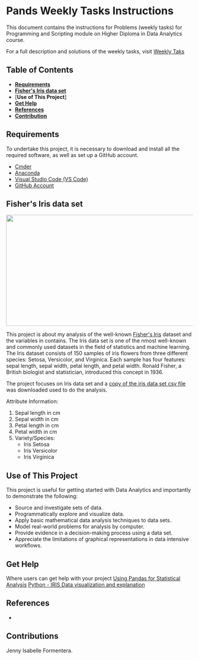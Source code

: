 # Pands Weekly Tasks Instructions
This document contains the instructions for Problems (weekly tasks) for Programming and Scripting module on Higher Diploma in Data Analytics course.

For a full description and solutions of the weekly tasks, visit [Weekly Taks](https://github.com/jesabelle94/pands-weekly-tasks.git)

## Table of Contents
- [**Requirements**](https://github.com/jesabelle94/pands-weekly-tasks?tab=readme-ov-file#requirements)
- [**Fisher's Iris data set**](https://github.com/jesabelle94/pands-weekly-tasks?tab=readme-ov-file#weekly-tasks)
- [**Use of This Project**]
- [**Get Help**]()
- [**References**]()
- [**Contribution**]()


## Requirements

To undertake this project, it is necessary to download and install all the required software, as well as set up a GitHub account.
- [Cmder](https://cmder.app/)
- [Anaconda](https://www.anaconda.com/products/individual)
- [Visual Studio Code (VS Code)](https://code.visualstudio.com/Download)
- [GitHub Account](https://github.com/jesabelle94)

## Fisher's Iris data set

<img src="https://miro.medium.com/v2/resize:fit:1400/format:webp/1*lFC_U5j_Y8IXF4Ga87KNVg.png" width="800" height="300"/>

This project is about my analysis of the well-known [Fisher's Iris](https://archive.ics.uci.edu/dataset/53/iris) dataset and the variables in contains. The Iris data set is one of the nmost well-known and commonly used datasets in the field of statistics and machine learning. The Iris dataset consists of 150 samples of iris flowers from three different species: Setosa, Versicolor, and Virginica. Each sample has four features: sepal length, sepal width, petal length, and petal width. Ronald Fisher, a British biologist and statistician, introduced this concept in 1936.

The project focuses on Iris data set and a [copy of the iris data set csv file](https://archive.ics.uci.edu/dataset/53/iris) was downloaded used to do the analysis. 

Attribute Information:
1. Sepal length in cm
2. Sepal width in cm
3. Petal length in cm
4. Petal width in cm
5. Variety/Species:
    - Iris Setosa
    - Iris Versicolor
    - Iris Virginica


## Use of This Project

This project is useful for getting started with Data Analytics and importantly to demonstrate the following:
- Source and investigate sets of data.
- Programmatically explore and visualize data.
- Apply basic mathematical data analysis techniques to data sets.
- Model real-world problems for analysis by computer.
- Provide evidence in a decision-making process using a data set.
- Appreciate the limitations of graphical representations in data intensive workflows.

## Get Help

Where users can get help with your project
[Using Pandas for Statistical Analysis](https://learncodingfast.compython-for-data-science-how-to-output-basic-summary-statistics-using-a-single-pandas-function/)
[Python - IRIS Data visualization and explanation](https://www.kaggle.com/code/abhishekkrg/python-iris-data-visualization-and-explanation)

## References
- 

## Contributions

Jenny Isabelle Formentera.
